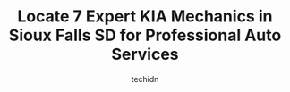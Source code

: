 ---
layout: ampstory
image: https://images.unsplash.com/photo-1571224237891-bfb45fcf0920?ixlib=rb-4.0.3&ixid=MnwxMjA3fDB8MHxwaG90by1wYWdlfHx8fGVufDB8fHx8&auto=format&fit=crop&w=640&h=853&q=80
author: techidn
featured: false
description: When it comes to finding reliable automotive experts in Sioux Falls SD, USA, look no further than the 7 best KIA Mechanic in the area. With their exceptional skills and dedication to providi
title: Locate 7 Expert KIA Mechanics in Sioux Falls SD for Professional Auto Services
cover:
   title: Locate 7 Expert KIA Mechanics in Sioux Falls SD for Professional Auto Services
   subtitle: Rickpate
   background: https://images.unsplash.com/photo-1571224237891-bfb45fcf0920?ixlib=rb-4.0.3&ixid=MnwxMjA3fDB8MHxwaG90by1wYWdlfHx8fGVufDB8fHx8&auto=format&fit=crop&w=640&h=853&q=80

pages: 
 - layout: thirds
   top: <h1>#1 Billion Auto - Toyota in Sioux Falls</h1>
   bottom: "<p>Overall great experience. The sales and finance people made sure I was aware of the deals they were offering but didnt push them on me. The salesman Mike was fantastic a</p>"
   background: https://www.knot35.com/toplist/wp-content/uploads/2023/06/best-kia-mechanic-1-in-sioux-falls-sd-1685839259.jpeg
   backgroundblur: true
 - layout: thirds
   top: <h1>#2 Wheel City Auto Finance Centers</h1>
   bottom: "<p>1800 W 41st St, Sioux Falls, SD 57105, United States</p>"
   background: https://www.knot35.com/toplist/wp-content/uploads/2023/06/best-kia-mechanic-2-in-sioux-falls-sd-1685839259.jpeg
   cta:
      link: https://www.knot35.com/toplist/locate-7-expert-kia-mechanics-in-sioux-falls-sd-for-professional-auto-services/
      text: Locate 7 Expert KIA Mechanics in Sioux Falls SD for Professional Auto Services
 - layout: thirds
   top: <h1>#3 12th Street Auto Care Center</h1>
   bottom: "<p>2812 W 12th St, Sioux Falls, SD 57104, United States</p>"
   background: https://www.knot35.com/toplist/wp-content/uploads/2023/06/best-kia-mechanic-3-in-sioux-falls-sd-1685839259.jpeg
   cta:
      link: https://www.knot35.com/toplist/locate-7-expert-kia-mechanics-in-sioux-falls-sd-for-professional-auto-services/
      text: Locate 7 Expert KIA Mechanics in Sioux Falls SD for Professional Auto Services
 - layout: thirds
   top: <h1>#4 Mazda at Billion Auto Sioux Falls</h1>
   bottom: "<p>3405 S Westport Ave, Sioux Falls, SD 57106, United States</p>"
   background: https://images.unsplash.com/photo-1567360425618-1594206637d2?ixlib=rb-4.0.3&ixid=MnwxMjA3fDB8MHxwaG90by1wYWdlfHx8fGVufDB8fHx8&auto=format&fit=crop&w=640&h=853&q=80
   cta:
      link: https://www.knot35.com/toplist/locate-7-expert-kia-mechanics-in-sioux-falls-sd-for-professional-auto-services/
      text: Locate 7 Expert KIA Mechanics in Sioux Falls SD for Professional Auto Services
 - layout: thirds
   top: <h1>#5 Billion Auto - Buick GMC in Sioux Falls</h1>
   bottom: "<p>600 W 41st St, Sioux Falls, SD 57105, United States</p>"
   background: https://images.unsplash.com/photo-1522441815192-d9f04eb0615c?ixlib=rb-4.0.3&ixid=MnwxMjA3fDB8MHxwaG90by1wYWdlfHx8fGVufDB8fHx8&auto=format&fit=crop&w=640&h=853&q=80
   cta:
      link: https://www.knot35.com/toplist/locate-7-expert-kia-mechanics-in-sioux-falls-sd-for-professional-auto-services/
      text: Locate 7 Expert KIA Mechanics in Sioux Falls SD for Professional Auto Services
 - layout: thirds
   top: <h1>#6 Chriss Auto Repair</h1>
   bottom: "<p>1901 S Minnesota Ave, Sioux Falls, SD 57105, United States</p>"
   background: https://images.unsplash.com/photo-1515405295579-ba7b45403062?ixlib=rb-4.0.3&ixid=MnwxMjA3fDB8MHxwaG90by1wYWdlfHx8fGVufDB8fHx8&auto=format&fit=crop&w=640&h=853&q=80
   cta:
      link: https://www.knot35.com/toplist/locate-7-expert-kia-mechanics-in-sioux-falls-sd-for-professional-auto-services/
      text: Locate 7 Expert KIA Mechanics in Sioux Falls SD for Professional Auto Services
 - layout: thirds
   top: <h1>#7 Next2New Automotive Sales and Service Inc.</h1>
   bottom: "<p>5117 W 12th St, Sioux Falls, SD 57106, United States</p>"
   background: https://images.unsplash.com/photo-1580610447943-1bfbef5efe07?ixlib=rb-4.0.3&ixid=MnwxMjA3fDB8MHxwaG90by1wYWdlfHx8fGVufDB8fHx8&auto=format&fit=crop&w=640&h=853&q=80
   cta:
      link: https://www.knot35.com/toplist/locate-7-expert-kia-mechanics-in-sioux-falls-sd-for-professional-auto-services/
      text: Locate 7 Expert KIA Mechanics in Sioux Falls SD for Professional Auto Services
 - layout: thirds
   middle: Continue reading...
   background: https://images.unsplash.com/photo-1546497974-b213c9efb599?ixlib=rb-4.0.3&ixid=MnwxMjA3fDB8MHxwaG90by1wYWdlfHx8fGVufDB8fHx8&auto=format&fit=crop&w=640&h=853&q=80
   cta:
      link: https://www.knot35.com/toplist/locate-7-expert-kia-mechanics-in-sioux-falls-sd-for-professional-auto-services/
      text: Locate 7 Expert KIA Mechanics in Sioux Falls SD for Professional Auto Services
      
---